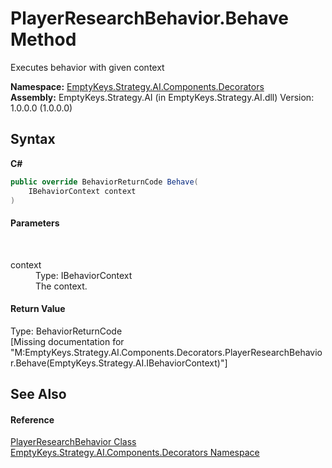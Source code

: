 # PlayerResearchBehavior.Behave Method 
 

Executes behavior with given context

**Namespace:**&nbsp;<a href="N_EmptyKeys_Strategy_AI_Components_Decorators">EmptyKeys.Strategy.AI.Components.Decorators</a><br />**Assembly:**&nbsp;EmptyKeys.Strategy.AI (in EmptyKeys.Strategy.AI.dll) Version: 1.0.0.0 (1.0.0.0)

## Syntax

**C#**<br />
``` C#
public override BehaviorReturnCode Behave(
	IBehaviorContext context
)
```


#### Parameters
&nbsp;<dl><dt>context</dt><dd>Type: IBehaviorContext<br />The context.</dd></dl>

#### Return Value
Type: BehaviorReturnCode<br />\[Missing <returns> documentation for "M:EmptyKeys.Strategy.AI.Components.Decorators.PlayerResearchBehavior.Behave(EmptyKeys.Strategy.AI.IBehaviorContext)"\]

## See Also


#### Reference
<a href="T_EmptyKeys_Strategy_AI_Components_Decorators_PlayerResearchBehavior">PlayerResearchBehavior Class</a><br /><a href="N_EmptyKeys_Strategy_AI_Components_Decorators">EmptyKeys.Strategy.AI.Components.Decorators Namespace</a><br />